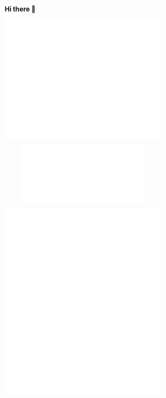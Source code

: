 ## Hi there 👋

![Metrics](/github-metrics.svg)

<p align="center"><img src="/metrics.classic.svg" alt="Metrics" width="400"></p>

<picture>
  <img src="/metrics.plugin.habits.facts.svg" alt="Metrics">
</picture>

<picture>
  <img src="/metrics.plugin.achievements.compact.svg" alt="Facts">
</picture>



<!--
**davidstrasak/davidstrasak** is a ✨ _special_ ✨ repository because its `README.md` (this file) appears on your GitHub profile.

Here are some ideas to get you started:

- 🔭 I’m currently working on ...
- 🌱 I’m currently learning ...
- 👯 I’m looking to collaborate on ...
- 🤔 I’m looking for help with ...
- 💬 Ask me about ...
- 📫 How to reach me: ...
- 😄 Pronouns: ...
- ⚡ Fun fact: ...
-->
